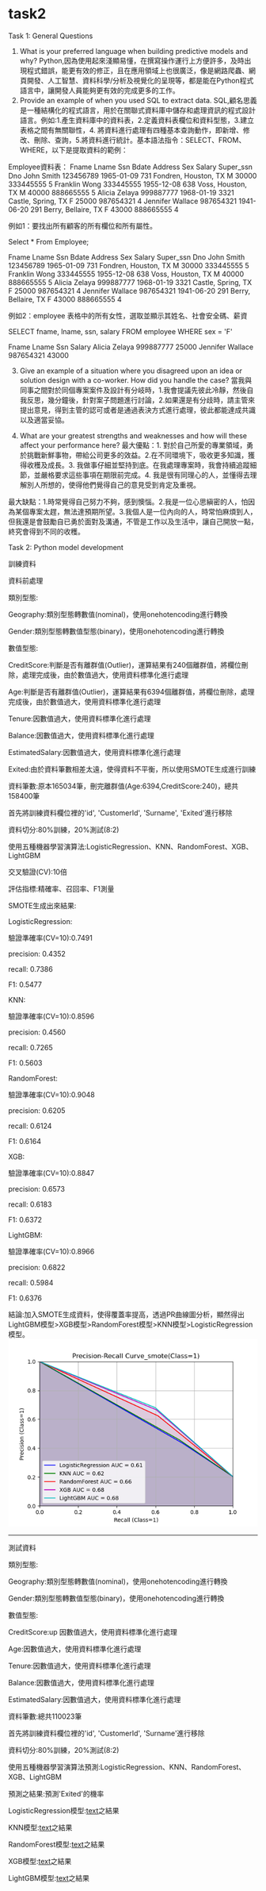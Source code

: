 # task2
Task 1: General Questions

1.	What is your preferred language when building predictive models and why?
Python,因為使用起來淺顯易懂，在撰寫操作運行上方便許多，及時出現程式錯誤，能更有效的修正，且在應用領域上也很廣泛，像是網路爬蟲、網頁開發、人工智慧、資料科學/分析及視覺化的呈現等，都是能在Python程式語言中，讓開發人員能夠更有效的完成更多的工作。
2.	Provide an example of when you used SQL to extract data.
SQL,顧名思義是一種結構化的程式語言，用於在關聯式資料庫中儲存和處理資訊的程式設計語言。例如:1.產生資料庫中的資料表，2.定義資料表欄位和資料型態，3.建立表格之間有無關聯性，4. 將資料進行處理有四種基本查詢動作，即新增、修改、刪除、查詢，5.將資料進行統計。基本語法指令：SELECT、FROM、WHERE，以下是提取資料的範例：

Employee資料表：
Fname	Lname	Ssn	Bdate	Address	Sex	Salary	Super_ssn	Dno
John	Smith	123456789	1965-01-09	731 Fondren, Houston, TX	M	30000	333445555	5
Franklin	Wong	333445555	1955-12-08	638 Voss, Houston, TX	M	40000	888665555	5
Alicia	Zelaya	999887777	1968-01-19	3321 Castle, Spring, TX	F	25000	987654321	4
Jennifer	Wallace	987654321	1941-06-20	291 Berry, Bellaire, TX	F	43000	888665555	4

例如1：要找出所有顧客的所有欄位和所有屬性。

Select *
From Employee;

Fname	Lname	Ssn	Bdate	Address	Sex	Salary	Super_ssn	Dno
John	Smith	123456789	1965-01-09	731 Fondren, Houston, TX	M	30000	333445555	5
Franklin	Wong	333445555	1955-12-08	638 Voss, Houston, TX	M	40000	888665555	5
Alicia	Zelaya	999887777	1968-01-19	3321 Castle, Spring, TX	F	25000	987654321	4
Jennifer	Wallace	987654321	1941-06-20	291 Berry, Bellaire, TX	F	43000	888665555	4

例如2：employee 表格中的所有女性，選取並顯示其姓名、社會安全碼、薪資

SELECT fname, lname, ssn, salary
FROM employee
WHERE sex = 'F'

Fname	Lname	Ssn	Salary
Alicia	Zelaya	999887777	25000
Jennifer	Wallace	987654321	43000

3.	Give an example of a situation where you disagreed upon an idea or solution design with a co-worker.  How did you handle the case?
當我與同事之間對於同個專案案件及設計有分岐時，1.我會提議先彼此冷靜，然後自我反思，幾分鐘後，針對案子問題進行討論，2.如果還是有分歧時，請主管來提出意見，得到主管的認可或者是通過表決方式進行處理，彼此都能達成共識以及適當妥協。

4.	What are your greatest strengths and weaknesses and how will these affect your performance here?
最大優點：1. 對於自己所愛的專業領域，勇於挑戰新鮮事物，帶給公司更多的效益。2.在不同環境下，吸收更多知識，獲得收穫及成長。3. 我做事仔細並堅持到底。在我處理專案時，我會持續追蹤細節，並嚴格要求這些事項在期限前完成。4. 我是很有同理心的人，並懂得去理解別人所想的，使得他們覺得自己的意見受到肯定及重視。

最大缺點：1.時常覺得自己努力不夠，感到懊惱。2.我是一位心思縝密的人，怕因為某個專案太趕，無法達預期所望。3.我個人是一位內向的人，時常怕麻煩到人，但我還是會鼓勵自已勇於面對及溝通，不管是工作以及生活中，讓自己開放一點，終究會得到不同的收穫。

Task 2: Python model development

訓練資料

資料前處理

類別型態:

Geography:類別型態轉數值(nominal)，使用onehotencoding進行轉換

Gender:類別型態轉數值型態(binary)，使用onehotencoding進行轉換

數值型態:

CreditScore:判斷是否有離群值(Outlier)，運算結果有240個離群值，將欄位刪除，處理完成後，由於數值過大，使用資料標準化進行處理

Age:判斷是否有離群值(Outlier)，運算結果有6394個離群值，將欄位刪除，處理完成後，由於數值過大，使用資料標準化進行處理

Tenure:因數值過大，使用資料標準化進行處理

Balance:因數值過大，使用資料標準化進行處理

EstimatedSalary:因數值過大，使用資料標準化進行處理

Exited:由於資料筆數相差太遠，使得資料不平衡，所以使用SMOTE生成進行訓練

資料筆數:原本165034筆，刪完離群值(Age:6394,CreditScore:240)，總共158400筆

首先將訓練資料欄位裡的'id', 'CustomerId', 'Surname', 'Exited'進行移除

資料切分:80%訓練，20%測試(8:2)

使用五種機器學習演算法:LogisticRegression、KNN、RandomForest、XGB、LightGBM

交叉驗證(CV):10倍

評估指標:精確率、召回率、F1測量

SMOTE生成出來結果:

LogisticRegression:

驗證準確率(CV=10):0.7491

precision: 0.4352

recall: 0.7386

F1: 0.5477

KNN:

驗證準確率(CV=10):0.8596

precision: 0.4560

recall: 0.7265

F1: 0.5603

RandomForest:

驗證準確率(CV=10):0.9048

precision: 0.6205

recall: 0.6124

F1: 0.6164

XGB:

驗證準確率(CV=10):0.8847

precision: 0.6573

recall: 0.6183

F1: 0.6372

LightGBM:

驗證準確率(CV=10):0.8966

precision: 0.6822

recall: 0.5984

F1: 0.6376

結論:加入SMOTE生成資料，使得覆蓋率提高，透過PR曲線圖分析，顯然得出LightGBM模型>XGB模型>RandomForest模型>KNN模型>LogisticRegression模型。![alt text](<Precision-Recall Curve_smote.png>)

-------------------------------------------------------------------------------------------------
測試資料

類別型態:

Geography:類別型態轉數值(nominal)，使用onehotencoding進行轉換

Gender:類別型態轉數值型態(binary)，使用onehotencoding進行轉換

數值型態:

CreditScore:up 因數值過大，使用資料標準化進行處理

Age:因數值過大，使用資料標準化進行處理

Tenure:因數值過大，使用資料標準化進行處理

Balance:因數值過大，使用資料標準化進行處理

EstimatedSalary:因數值過大，使用資料標準化進行處理

資料筆數:總共110023筆

首先將訓練資料欄位裡的'id', 'CustomerId', 'Surname'進行移除

資料切分:80%訓練，20%測試(8:2)

使用五種機器學習演算法預測:LogisticRegression、KNN、RandomForest、XGB、LightGBM

預測之結果:預測'Exited'的機率

LogisticRegression模型:[text](y_pred_Exited_LR.csv)之結果

KNN模型:[text](y_pred_Exited_KNN.csv)之結果

RandomForest模型:[text](y_pred_Exited_RF.csv)之結果

XGB模型:[text](y_pred_Exited_XGB.csv)之結果

LightGBM模型:[text](y_pred_Exited_LightGBM.csv)之結果



